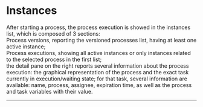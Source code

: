 # Instances

After starting a process, the process execution is showed in the instances list, which is composed of 3 sections:  
Process versions, reporting the versioned processes list, having at least one active instance;   
Process executions, showing all active instances or only instances related to the selected process in the first list;  
the detail pane on the right reports several information about the process execution: the graphical representation of the process and the exact task currently in execution/waiting state; for that task, several information are available: name, process, assignee, expiration time, as well as the process and task variables with their value.

---



